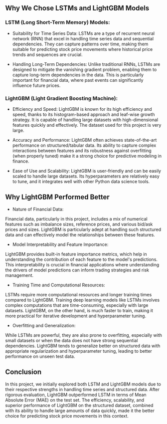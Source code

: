 
## Why We Chose LSTMs and LightGBM Models

### LSTM (Long Short-Term Memory) Models:

- Suitability for Time Series Data: LSTMs are a type of recurrent neural network (RNN) that excel in handling time series data and sequential dependencies. They can capture patterns over time, making them suitable for predicting stock price movements where historical price trends and sequences are crucial.

- Handling Long-Term Dependencies: Unlike traditional RNNs, LSTMs are designed to mitigate the vanishing gradient problem, enabling them to capture long-term dependencies in the data. This is particularly important for financial data, where past events can significantly influence future prices.

### LightGBM (Light Gradient Boosting Machine):

- Efficiency and Speed: LightGBM is known for its high efficiency and speed, thanks to its histogram-based approach and leaf-wise growth strategy. It is capable of handling large datasets with high-dimensional features quickly and effectively. The dataset used for this project is very large.

- Accuracy and Performance: LightGBM often achieves state-of-the-art performance on structured/tabular data. Its ability to capture complex interactions between features and its robustness against overfitting (when properly tuned) make it a strong choice for predictive modeling in finance.

- Ease of Use and Scalability: LightGBM is user-friendly and can be easily scaled to handle large datasets. Its hyperparameters are relatively easy to tune, and it integrates well with other Python data science tools.

## Why LightGBM Performed Better

- Nature of Financial Data:

Financial data, particularly in this project, includes a mix of numerical features such as imbalance sizes, reference prices, and various bid/ask prices and sizes. LightGBM is particularly adept at handling such structured data and can effectively model the relationships between these features.

- Model Interpretability and Feature Importance:

LightGBM provides built-in feature importance metrics, which help in understanding the contribution of each feature to the model's predictions. This interpretability is crucial in financial applications where understanding the drivers of model predictions can inform trading strategies and risk management.

- Training Time and Computational Resources:

LSTMs require more computational resources and longer training times compared to LightGBM. Training deep learning models like LSTMs involves complex computations that are time-consuming, especially with large datasets. LightGBM, on the other hand, is much faster to train, making it more practical for iterative development and hyperparameter tuning.

- Overfitting and Generalization:

While LSTMs are powerful, they are also prone to overfitting, especially with small datasets or when the data does not have strong sequential dependencies. LightGBM tends to generalize better on structured data with appropriate regularization and hyperparameter tuning, leading to better performance on unseen test data.

## Conclusion
In this project, we initially explored both LSTM and LightGBM models due to their respective strengths in handling time series and structured data. After rigorous evaluation, LightGBM outperformed LSTM in terms of Mean Absolute Error (MAE) on the test set. The efficiency, scalability, and superior performance of LightGBM on the structured dataset, combined with its ability to handle large amounts of data quickly, made it the better choice for predicting stock price movements in this context.